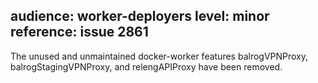 audience: worker-deployers
level: minor
reference: issue 2861
---
The unused and unmaintained docker-worker features balrogVPNProxy, balrogStagingVPNProxy, and relengAPIProxy have been removed.
